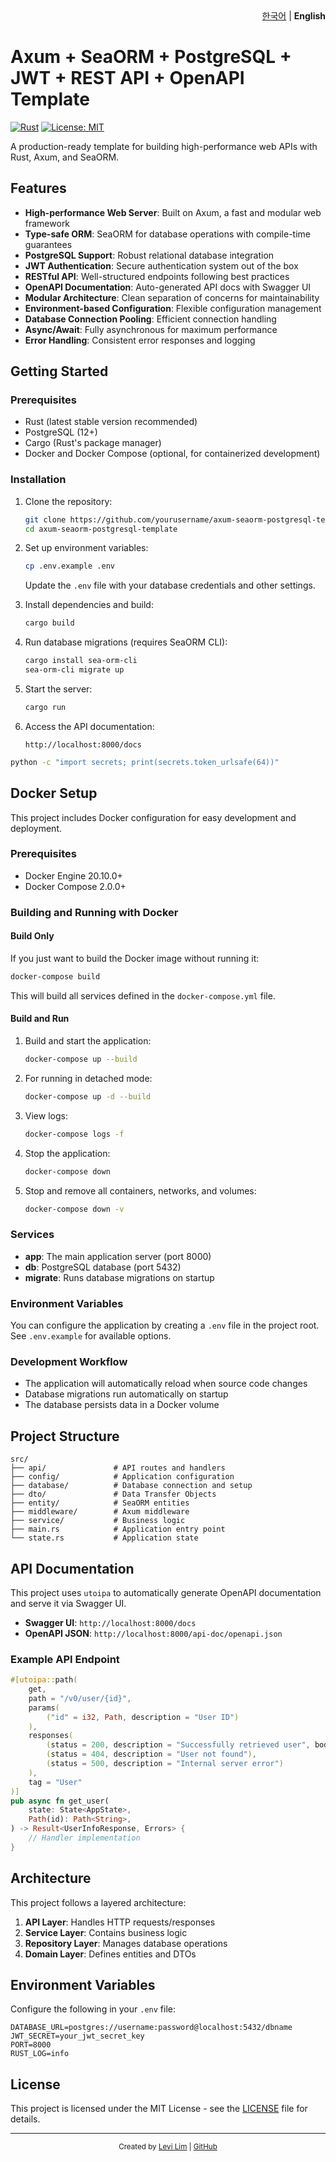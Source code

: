 <div align="right">
  <a href="./README.ko.md">한국어</a> | <strong>English</strong>
</div>

# Axum + SeaORM + PostgreSQL + JWT + REST API + OpenAPI Template

[![Rust](https://img.shields.io/badge/rust-stable-blue.svg)](https://www.rust-lang.org/)
[![License: MIT](https://img.shields.io/badge/License-MIT-yellow.svg)](https://opensource.org/licenses/MIT)

A production-ready template for building high-performance web APIs with Rust, Axum, and SeaORM.

## Features

- **High-performance Web Server**: Built on Axum, a fast and modular web framework
- **Type-safe ORM**: SeaORM for database operations with compile-time guarantees
- **PostgreSQL Support**: Robust relational database integration
- **JWT Authentication**: Secure authentication system out of the box
- **RESTful API**: Well-structured endpoints following best practices
- **OpenAPI Documentation**: Auto-generated API docs with Swagger UI
- **Modular Architecture**: Clean separation of concerns for maintainability
- **Environment-based Configuration**: Flexible configuration management
- **Database Connection Pooling**: Efficient connection handling
- **Async/Await**: Fully asynchronous for maximum performance
- **Error Handling**: Consistent error responses and logging

## Getting Started

### Prerequisites

- Rust (latest stable version recommended)
- PostgreSQL (12+)
- Cargo (Rust's package manager)
- Docker and Docker Compose (optional, for containerized development)

### Installation

1. Clone the repository:
   ```bash
   git clone https://github.com/yourusername/axum-seaorm-postgresql-template.git
   cd axum-seaorm-postgresql-template
   ```

2. Set up environment variables:
   ```bash
   cp .env.example .env
   ```
   Update the `.env` file with your database credentials and other settings.

3. Install dependencies and build:
   ```bash
   cargo build
   ```

4. Run database migrations (requires SeaORM CLI):
   ```bash
   cargo install sea-orm-cli
   sea-orm-cli migrate up
   ```

5. Start the server:
   ```bash
   cargo run
   ```

6. Access the API documentation:
   ```
   http://localhost:8000/docs
   ```
   
```bash
python -c "import secrets; print(secrets.token_urlsafe(64))"
```

## Docker Setup

This project includes Docker configuration for easy development and deployment.

### Prerequisites

- Docker Engine 20.10.0+
- Docker Compose 2.0.0+

### Building and Running with Docker

#### Build Only

If you just want to build the Docker image without running it:

```bash
docker-compose build
```

This will build all services defined in the `docker-compose.yml` file.

#### Build and Run

1. Build and start the application:
   ```bash
   docker-compose up --build
   ```

2. For running in detached mode:
   ```bash
   docker-compose up -d --build
   ```

3. View logs:
   ```bash
   docker-compose logs -f
   ```

4. Stop the application:
   ```bash
   docker-compose down
   ```

5. Stop and remove all containers, networks, and volumes:
   ```bash
   docker-compose down -v
   ```

### Services

- **app**: The main application server (port 8000)
- **db**: PostgreSQL database (port 5432)
- **migrate**: Runs database migrations on startup

### Environment Variables

You can configure the application by creating a `.env` file in the project root. See `.env.example` for available options.

### Development Workflow

- The application will automatically reload when source code changes
- Database migrations run automatically on startup
- The database persists data in a Docker volume

## Project Structure

```
src/
├── api/               # API routes and handlers
├── config/            # Application configuration
├── database/          # Database connection and setup
├── dto/               # Data Transfer Objects
├── entity/            # SeaORM entities
├── middleware/        # Axum middleware
├── service/           # Business logic
├── main.rs            # Application entry point
└── state.rs           # Application state
```

## API Documentation

This project uses `utoipa` to automatically generate OpenAPI documentation and serve it via Swagger UI.

- **Swagger UI**: `http://localhost:8000/docs`
- **OpenAPI JSON**: `http://localhost:8000/api-doc/openapi.json`

### Example API Endpoint

```rust
#[utoipa::path(
    get,
    path = "/v0/user/{id}",
    params(
        ("id" = i32, Path, description = "User ID")
    ),
    responses(
        (status = 200, description = "Successfully retrieved user", body = UserInfoResponse),
        (status = 404, description = "User not found"),
        (status = 500, description = "Internal server error")
    ),
    tag = "User"
)]
pub async fn get_user(
    state: State<AppState>,
    Path(id): Path<String>,
) -> Result<UserInfoResponse, Errors> {
    // Handler implementation
}
```

## Architecture

This project follows a layered architecture:

1. **API Layer**: Handles HTTP requests/responses
2. **Service Layer**: Contains business logic
3. **Repository Layer**: Manages database operations
4. **Domain Layer**: Defines entities and DTOs

## Environment Variables

Configure the following in your `.env` file:

```env
DATABASE_URL=postgres://username:password@localhost:5432/dbname
JWT_SECRET=your_jwt_secret_key
PORT=8000
RUST_LOG=info
```

## License

This project is licensed under the MIT License - see the [LICENSE](./LICENSE) file for details.

---

<div align="center">
  <sub>Created by <a href="https://github.com/shiueo">Levi Lim</a> | <a href="https://github.com/shiueo/axum-seaorm-postgresql-jwt-rest-openapi-template">GitHub</a></sub>
</div>
